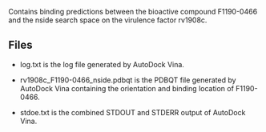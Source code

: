 Contains binding predictions between the bioactive compound F1190-0466 and the nside search space on the virulence factor rv1908c.

## Files

- log.txt is the log file generated by AutoDock Vina.

- rv1908c_F1190-0466_nside.pdbqt is the PDBQT file generated by AutoDock Vina containing the orientation and binding location of F1190-0466.

- stdoe.txt is the combined STDOUT and STDERR output of AutoDock Vina.

